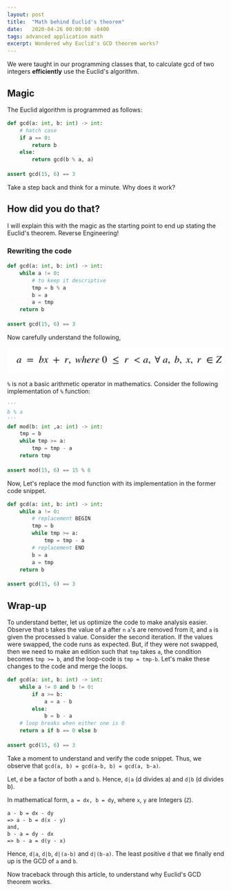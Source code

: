 ```yaml
---
layout: post
title:  "Math behind Euclid's theorem"
date:   2020-04-26 00:00:00 -0400
tags: advanced application math
excerpt: Wondered why Euclid's GCD theorem works?
---
```


We were taught in our programming classes that, to calculate gcd of two integers **efficiently** use the Euclid's algorithm.

## Magic

The Euclid algorithm is programmed as follows:

```python
def gcd(a: int, b: int) -> int:
    # hatch case
    if a == 0:
        return b
    else:
        return gcd(b % a, a)

assert gcd(15, 6) == 3
```

Take a step back and think for a minute. Why does it work?

## How did you do that?

I will explain this with the magic as the starting point to end up stating the Euclid's theorem. Reverse Engineering!

### Rewriting the code

```python
def gcd(a: int, b: int) -> int:
    while a != 0:
        # to keep it descriptive
        tmp = b % a
        b = a
        a = tmp
    return b

assert gcd(15, 6) == 3
```

Now carefully understand the following,

![Formula](/assets/img/math-euclid/formula.png)

`%` is not a basic arithmetic operator in mathematics. Consider the following implementation of `%` function:

```python
'''
b % a
'''
def mod(b: int ,a: int) -> int:
    tmp = b
    while tmp >= a:
        tmp = tmp - a
    return tmp

assert mod(15, 6) == 15 % 6
```

Now, Let's replace the mod function with its implementation in the former code snippet.

```python
def gcd(a: int, b: int) -> int:
    while a != 0:
        # replacement BEGIN
        tmp = b
        while tmp >= a:
            tmp = tmp - a
        # replacement END
        b = a
        a = tmp
    return b

assert gcd(15, 6) == 3
```

## Wrap-up

To understand better, let us optimize the code to make analysis easier. Observe that `b` takes the value of a after `n` `a`'s are removed from it, and `a` is given the processed `b` value. Consider the second iteration. If the values were swapped, the code runs as expected. But, if they were not swapped, then we need to make an edition such that `tmp` takes `a`, the condition becomes `tmp >= b`, and the loop-code is `tmp = tmp-b`. Let's make these changes to the code and merge the loops.

```python
def gcd(a: int, b: int) -> int:
    while a != 0 and b != 0:
        if a >= b:
            a = a - b
        else:
            b = b - a
    # loop breaks when either one is 0
    return a if b == 0 else b

assert gcd(15, 6) == 3
```

Take a moment to understand and verify the code snippet.
Thus, we observe that `gcd(a, b) = gcd(a-b, b) = gcd(a, b-a)`.

Let, `d` be a factor of both `a` and `b`. Hence, `d|a` (d divides a) and `d|b` (d divides b).

In mathematical form, `a = dx, b = dy`, where `x`, `y` are Integers (`Z`).

```
a - b = dx - dy
=> a - b = d(x - y)
and, 
b - a = dy - dx
=> b - a = d(y - x)
```

Hence, `d|a`, `d|b`, `d|(a-b)` and `d|(b-a)`. The least positive `d` that we finally end up is the GCD of `a` and `b`.

Now traceback through this article, to understand why Euclid's GCD theorem works.